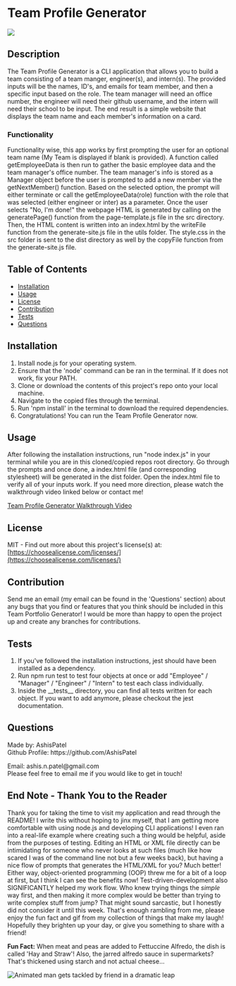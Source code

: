 <h1>Team Profile Generator</h1>
  <image src='https://img.shields.io/badge/license-MIT-green.svg' />
  <h2>Description</h2>
  
  The Team Profile Generator is a CLI application that allows you to build a team consisting of a team manger, engineer(s), and intern(s). The provided inputs will be the names, ID's, and emails for team member, and then a specific input based on the role. The team manager will need an office number, the engineer will need their github username, and the intern will need their school to be input. The end result is a simple website that displays the team name and each member's information on a card. 
  
  <h3 style="font-weight:bold">Functionality</h3>

  Functionality wise, this app works by first prompting the user for an optional team name (My Team is displayed if blank is provided). A function called getEmployeeData is then run to gather the basic employee data and the team manager's office number. The team manager's info is stored as a Manager object before the user is prompted to add a new member via the getNextMember() function. Based on the selected option, the prompt will either terminate or call the getEmployeeData(role) function with the role that was selected (either engineer or inter) as a parameter. Once the user selects "No, I'm done!" the webpage HTML is generated by calling on the generatePage() function from the page-template.js file in the src directory. Then, the HTML content is written into an index.html by the writeFile function from the generate-site.js file in the utils folder. The style.css in the src folder is sent to the dist directory as well by the copyFile function from the generate-site.js file. 

  <h2>Table of Contents</h2>
 <ul>
  <li><a href="#installation">Installation</a></li>
    <li><a href="#usage">Usage</a></li>
    <li><a href="#license">License</a></li>
    <li><a href="#contribution">Contribution</a></li>
    <li><a href="#tests">Tests</a></li>
    
  <li><a href="#questions">Questions</a></li>
 </ul>

  <h2 id="installation">Installation</h2>
  <ol>
    <li>Install node.js for your operating system.</li> 
    <li>Ensure that the 'node' command can be ran in the terminal. If it does not work, fix your PATH. </li> 
    <li>Clone or download the contents of this project's repo onto your local machine. </li> 
    <li>Navigate to the copied files through the terminal.</li> 
    <li>Run 'npm install' in the terminal to download the required dependencies. </li> 
    <li>Congratulations! You can run the Team Profile Generator now. </li> 
    
  </ol>
  

  <h2 id="usage">Usage</h2>
  <p>After following the installation instructions, run "node index.js" in your terminal while you are in this cloned/copied repos root directory. Go through the prompts and once done, a index.html file (and corresponding stylesheet) will be generated in the dist folder. Open the index.html file to verify all of your inputs work. If you need more direction, please watch the walkthrough video linked below or contact me! 
  
  [Team Profile Generator Walkthrough Video](https://drive.google.com/file/d/1Balalg0g8wHSdK0LmtTkNbVXiprwQ_0h/view)
  </p>
  
 
  
  <h2 id="license">License</h2>

  MIT - Find out more about this project's license(s) at: [https://choosealicense.com/licenses/](https://choosealicense.com/licenses/)

  <h2 id="contribution">Contribution</h2>
  <p>Send me an email (my email can be found in the 'Questions' section) about any bugs that you find or features that you think should be included in this Team Portfolio Generator! I would be more than happy to open the project up and create any branches for contributions. </p>
  
  
  <h2 id="tests">Tests</h2>
  <ol>
    <li>If you've followed the installation instructions, jest should have been installed as a dependency. </li> 
    <li>Run npm run test to test four objects at once or add "Employee" / "Manager" / "Engineer" / "Intern" to test each class individually. </li> 
    <li>Inside the __tests__ directory, you can find all tests written for each object. If you want to add anymore, please checkout the jest documentation. </li> 
    
  </ol>
  

  <h2 id="questions">Questions</h2>
  
  <p> 
  Made by: AshisPatel<br />
  Github Profile: https://github.com/AshisPatel<br />
  </p>Email: ashis.n.patel@gmail.com<br />Please feel free to email me if you would like to get in touch!

  <h2>End Note - Thank You to the Reader</h2>

  Thank you for taking the time to visit my application and read through the README! I write this without hoping to jinx myself, that I am getting more comfortable with using node.js and developing CLI applications! I even ran into a real-life example where creating such a thing would be helpful, aside from the purposes of testing. Editing an HTML or XML file directly can be intimidating for someone who never looks at such files (much like how scared I was of the command line not but a few weeks back), but having a nice flow of prompts that generates the HTML/XML for you? Much better! Either way, object-oriented programming (OOP) threw me for a bit of a loop at first, but I think I can see the benefits now! Test-driven-development also SIGNIFICANTLY helped my work flow. Who knew trying things the _simple_ way first, and then making it more complex would be better than trying to write complex stuff from jump? That might sound sarcastic, but I honestly did not consider it until this week. That's enough rambling from me, please enjoy the fun fact and gif from my collection of things that make my laugh! Hopefully they brighten up your day, or give you something to share with a friend! 

  **Fun Fact:** When meat and peas are added to Fettuccine Alfredo, the dish is called 'Hay and Straw'! Also, the jarred alfredo sauce in supermarkets? That's thickened using starch and not actual cheese... 

  ![Animated man gets tackled by friend in a dramatic leap](https://github.com/AshisPatel/Team-Profile-Generator-Week-10-Challenge/blob/main/assets/images/leap.gif)
  